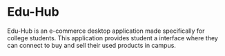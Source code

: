 # Edu-Hub
Edu-Hub is an e-commerce desktop application made specifically for college students. This application provides student a interface where they can connect to buy and sell their used products in campus.
